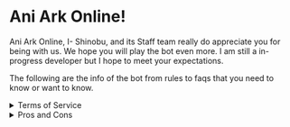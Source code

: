 # Ani Ark Online!

Ani Ark Online, I- Shinobu, and its Staff team really do appreciate you for being with us. We hope you will play the bot even more. I am still a in-progress developer but I hope to meet your expectations.
<p> The following are the info of the bot from rules to faqs that you need to know or want to know.</p>

<details>
<summary>Terms of Service</summary>
<br>
- Using any kind of bugs, errors, glitch on the bot to take advantage in resources.<br>
<p>
• We request you to report it immediately in official server.<br></p>
<p>- Automating account(self-bot) to gain unfair lead among the other players.<br></p>
<p>- Cross trade & RMT(Real Money Trade).<br>
   • Includes 'Server Roles', 'Server Position'.<br></p>
- Involving/supporting those who is doing the above act.<br>

We kindly appreciate you if you are not involved in these activities and will not want you to do so.
</details>

<details>
<summary>Pros and Cons</summary>
<br>
As if you want to know I might tell you that Ani Ark Online is an F2P(Free to Play) discord game bot that I made for fun. Well because of that the bot is running in a free server which gives us a great disadvantage.<br>

### Pros<br>
- Free to play<br>

### Cons<br>
- Hosting ends(no 24/7)<br>
- Less Characters<br>
- Shuts down for every 5 mins sometimes.<br>
